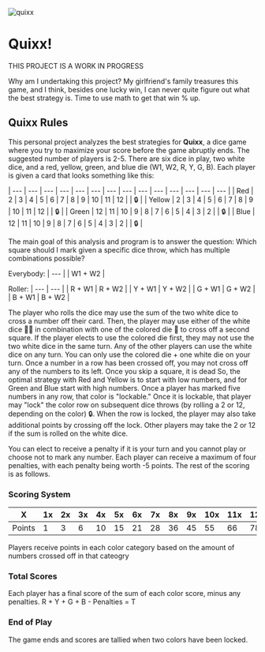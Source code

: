 ![quixx](https://github.com/user-attachments/assets/e0d8c9f6-bba4-45aa-9e51-dcd5cac358f8)
# Quixx!
THIS PROJECT IS A WORK IN PROGRESS

Why am I undertaking this project? My girlfriend's family treasures this game, and I think, besides one lucky win, I can never quite figure out what the best strategy is. Time to use math to get that win % up.

## Quixx Rules
This personal project analyzes the best strategies for **Quixx**, a dice game where you try to maximize your score before the game abruptly ends. The suggested number of players is 2-5. There are six dice in play, two white dice, and a red, yellow, green, and blue die (W1, W2, R, Y, G, B). Each player is given a card that looks something like this:

| --- | --- | --- | --- | --- | --- | --- | --- | --- | --- | --- | --- | --- | --- |
| Red    | 2  | 3  | 4  | 5  | 6  | 7  | 8  | 9  | 10 | 11 | 12 |     | 🔒 |
| Yellow | 2  | 3  | 4  | 5  | 6  | 7  | 8  | 9  | 10 | 11 | 12 |     | 🔒 |
| Green  | 12 | 11 | 10 | 9  | 8  | 7  | 6  | 5  | 4  | 3  | 2  |     | 🔒 |
| Blue   | 12 | 11 | 10 | 9  | 8  | 7  | 6  | 5  | 4  | 3  | 2  |     | 🔒 |


The main goal of this analysis and program is to answer the question: Which square should I mark given a specific dice throw, which has multiple combinations possible?

Everybody:
| --- |
| W1 + W2 |

Roller:
| --- | --- |
| R + W1 | R + W2 |
| Y + W1 | Y + W2 |
| G + W1 | G + W2 |
| B + W1 | B + W2 |

The player who rolls the dice may use the sum of the two white dice to cross a number off their card. Then, the player may use either of the white dice 🎲🎲 in combination with one of the colored die 🎲 to cross off a second square. If the player elects to use the colored die first, they may not use the two white dice in the same turn. Any of the other players can use the white dice on any turn. You can only use the colored die + one white die on your turn. Once a number in a row has been crossed off, you may not cross off any of the numbers to its left. Once you skip a square, it is dead So, the optimal strategy with Red and Yellow is to start with low numbers, and for Green and Blue start with high numbers. Once a player has marked five numbers in any row, that color is "lockable." Once it is lockable, that player may "lock" the color row on subsequent dice throws (by rolling a 2 or 12, depending on the color) 🔒. When the row is locked, the player may also take additional points by crossing off the lock. Other players may take the 2 or 12 if the sum is rolled on the white dice. 

You can elect to receive a penalty if it is your turn and you cannot play or choose not to mark any number. Each player can receive a maximum of four penalties, with each penalty being worth -5 points. The rest of the scoring is as follows.

### Scoring System

| X   | 1x | 2x | 3x | 4x | 5x | 6x | 7x | 8x | 9x | 10x | 11x | 12x |
| --- | --- | --- | --- | --- | --- | --- | --- | --- | --- | --- | --- | --- |
| Points | 1 | 3 | 6 | 10 | 15 | 21 | 28 | 36 | 45 | 55 | 66 | 78 |

Players receive points in each color category based on the amount of numbers crossed off in that cateogry

### Total Scores

Each player has a final score of the sum of each color score, minus any penalties. 
R + Y + G + B - Penalties = T

### End of Play

The game ends and scores are tallied when two colors have been locked.
